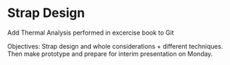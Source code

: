 # Strap Design

Add Thermal Analysis performed in excercise book to Git

Objectives: Strap design and whole considerations + different techniques. Then make prototype and prepare for interim presentation on Monday.
